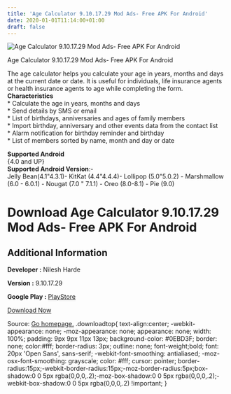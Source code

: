 ```yaml
---
title: 'Age Calculator 9.10.17.29 Mod Ads- Free APK For Android'
date: 2020-01-01T11:14:00+01:00
draft: false
---
```


![Age Calculator 9.10.17.29 Mod Ads- Free APK For Android](https://i0.wp.com/apkhome.net/wp-content/uploads/2019/11/Age-Calculator-9.10.17.29-Mod-Ads-Free.png "Age Calculator 9.10.17.29 Mod Ads- Free APK For Android")

  

Age Calculator 9.10.17.29 Mod Ads- Free APK For Android

The age calculator helps you calculate your age in years, months and days at the current date or date. It is useful for individuals, life insurance agents or health insurance agents to age while completing the form.  
**Characteristics**  
\* Calculate the age in years, months and days  
\* Send details by SMS or email  
\* List of birthdays, anniversaries and ages of family members  
\* Import birthday, anniversary and other events data from the contact list  
\* Alarm notification for birthday reminder and birthday  
\* List of members sorted by name, month and day or date

**Supported Android**  
{4.0 and UP}  
**Supported Android Version**:-  
Jelly Bean(4.1"4.3.1)- KitKat (4.4"4.4.4)- Lollipop (5.0"5.0.2) - Marshmallow (6.0 - 6.0.1) - Nougat (7.0 " 7.1.1) - Oreo (8.0-8.1) - Pie (9.0)

Download Age Calculator 9.10.17.29 Mod Ads- Free APK For Android
================================================================

Additional Information
----------------------

**Developer :** Nilesh Harde

**Version :** 9.10.17.29

**Google Play :** [PlayStore](https://play.google.com/store/apps/details?id=nilesh.agecalculator)

  

[Download Now](https://store4app.co/post/age-calculator-9-10-17-29-mod-ads-free-apk-for-android_1573738255)

  
Source: [Go homepage.](https://store4app.co/post/age-calculator-9-10-17-29-mod-ads-free-apk-for-android_1573738255) .downloadtop{ text-align:center; -webkit-appearance: none; -moz-appearance: none; appearance: none; width: 100%; padding: 9px 9px 11px 13px; background-color: #0EBD3F; border: none; color:#fff; border-radius: 3px; outline: none; font-weight;bold; font: 20px 'Open Sans', sans-serif; -webkit-font-smoothing: antialiased; -moz-osx-font-smoothing: grayscale; color: #fff; cursor: pointer; border-radius:15px;-webkit-border-radius:15px;-moz-border-radius:5px;box-shadow:0 0 5px rgba(0,0,0,.2);-moz-box-shadow:0 0 5px rgba(0,0,0,.2);-webkit-box-shadow:0 0 5px rgba(0,0,0,.2) !important; }